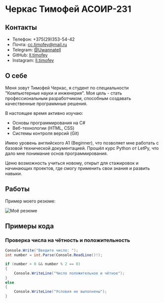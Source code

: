 # Черкас Тимофей АСОИР-231

## Контакты
* Телефон: +375(29)353-54-42  
* Почта: cc.timofey@mail.ru  
* Telegram: [@Uwannatell](https://t.me/Uwannatell)  
* GitHub: [ll.timofey](https://github.com/lltimofey)  
* Instagram: [ll.timofey](https://www.instagram.com/ll.timofey/)  

## О себе
Меня зовут Тимофей Черкас, я студент по специальности "Компьютерные науки и инженерия". Моя цель - стать профессиональным разработчиком, способным создавать качественные программные решения. 

В настоящее время активно изучаю:
- Основы программирования на C#
- Веб-технологии (HTML, CSS)
- Системы контроля версий (Git)

Имею уровень английского A1 (Beginner), что позволяет мне работать с базовой технической документацией. Прошёл курс Python от LetPy, что дало мне понимание основ программирования.

Ценю возможность учиться новому, открыт для стажировок и начинающих проектов, где смогу применить свои знания и развить навыки.

## Работы
Пример моего резюме:

![Моё резюме](cv_screenshot.png "Пример резюме")

## Примеры кода
### Проверка числа на чётность и положительность
```csharp
Console.Write("Введите число: ");
int number = int.Parse(Console.ReadLine()!);

if (number > 0 && number % 2 == 0)
{
    Console.WriteLine("Число положительное и чётное");
}
else
{
    Console.WriteLine("Условия не выполнены");
}

